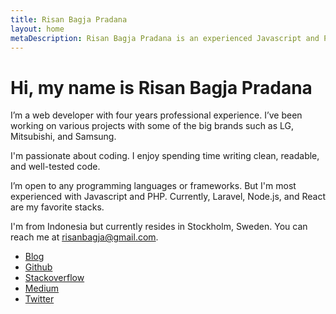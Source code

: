 ```yaml
---
title: Risan Bagja Pradana
layout: home
metaDescription: Risan Bagja Pradana is an experienced Javascript and PHP developer
---
```

# Hi, my name is Risan Bagja Pradana

I’m a web developer with four years professional experience. I’ve been working
on various projects with some of the big brands such as LG, Mitsubishi, and
Samsung.

I'm passionate about coding. I enjoy spending time writing clean, readable, and
well-tested code.

I’m open to any programming languages or frameworks. But I'm most experienced
with Javascript and PHP. Currently, Laravel, Node.js, and React are my favorite
stacks.

I'm from Indonesia but currently resides in Stockholm, Sweden. You can reach me
at [risanbagja@gmail.com](mailto:risanbagja@gmail.com).

* [Blog](blog)
* [Github](https://github.com/risan)
* [Stackoverflow](https://stackoverflow.com/users/5138222)
* [Medium](https://medium.com/risan)
* [Twitter](https://twitter.com/risanbagja)
